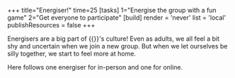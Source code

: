 +++
title="Energiser!"
time=25
[tasks]
    1="Energise the group with a fun game"
    2="Get everyone to participate"
[build]
  render = 'never'
  list = 'local'
  publishResources = false
+++

Energisers are a big part of {{<our-name>}}'s culture! Even as adults, we all feel a bit shy and uncertain when we join a new group. But when we let ourselves be silly together, we start to feel more at home.

Here follows one energiser for in-person and one for online.
